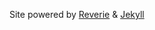 Site powered by [Reverie](https://github.com/amitmerchant1990/reverie/generate) & [Jekyll](https://jekyllrb.com/)
